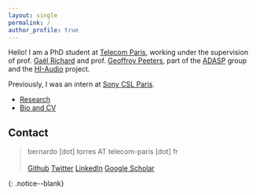 ```yaml
---
layout: single
permalink: /
author_profile: true
---
```


<script language="JavaScript" type="text/javascript" src="https://code.jquery.com/jquery-latest.min.js"></script>
<script>
$(document).ready(function(){
    $(".abuttons").click(function () {
        var idname= $(this).data('divid');
        $("#"+idname).show("slow");
    });
    $("#div1").hide();
    $("#div2").hide();
    $("#div3").hide();
});
</script>

<div markdown = "1">

Hello! I am a PhD student at [Telecom Paris](https://www.telecom-paris.fr/),  working under the supervision of prof. [Gaël Richard](https://www.telecom-paris.fr/gael-richard) and prof. [Geoffroy Peeters](https://perso.telecom-paristech.fr/gpeeters/), part of the [ADASP](https://adasp.telecom-paris.fr/) group and the [HI-Audio](https://hi-audio.imt.fr/) project.

Previously, I was an intern at [Sony CSL Paris](https://cslmusicteam.sony.fr/).


- [Research](/research/) <br>
  <!-- * [Publications](/publications/) -->
- [Bio and CV](/bio_cv/)

## Contact 
<!-- > Bernardo Torres -->
> bernardo [dot] torres AT telecom-paris [dot] fr <br> <br>
 <i class="fab fa-fw fa-github"></i> [Github](
  https://github.com/bernardo-torres) <i class="fab fa-fw fa-twitter"></i> [Twitter](
  https://twitter.com/torres_be_)  <i class="fab fa-fw fa-linkedin"></i> [LinkedIn](https://www.linkedin.com/in/bernardo-ferreira-torres/) 
   <i class="fa fa-graduation-cap"></i> [Google Scholar](https://scholar.google.com/citations?user=S5h1fHIAAAAJ&hl=en) 
   

<!-- Add line break -->

<!-- Add twitter link with twitter icon on the left using fab fa-fw fa-twitter -->





</div>{: .notice--blank}
